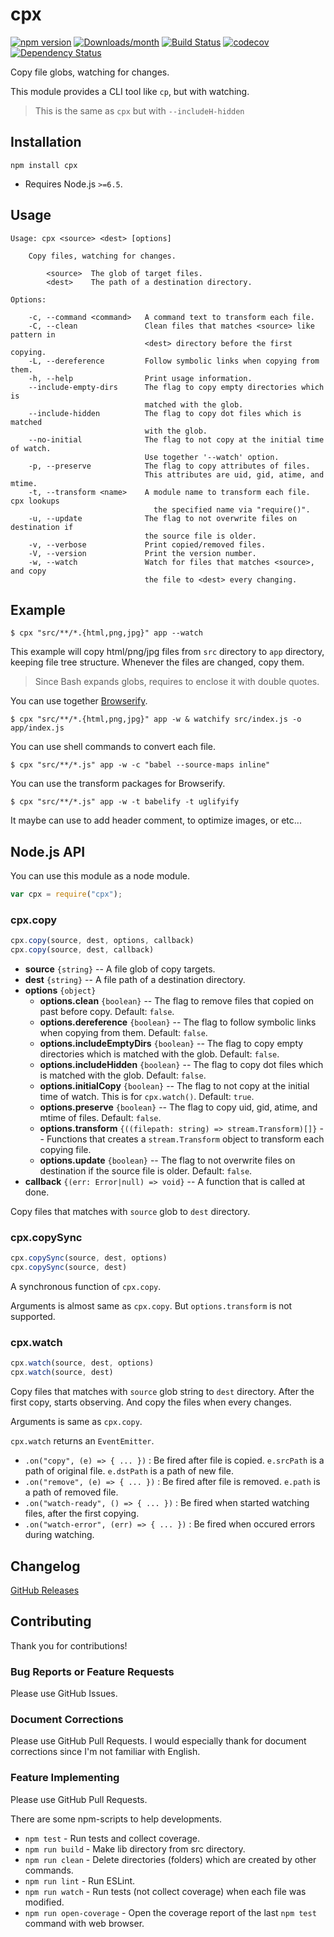 # cpx

[![npm version](https://img.shields.io/npm/v/cpx.svg)](https://www.npmjs.com/package/cpx)
[![Downloads/month](https://img.shields.io/npm/dm/cpx.svg)](http://www.npmtrends.com/cpx)
[![Build Status](https://travis-ci.org/mysticatea/cpx.svg?branch=master)](https://travis-ci.org/mysticatea/cpx)
[![codecov](https://codecov.io/gh/mysticatea/cpx/branch/master/graph/badge.svg)](https://codecov.io/gh/mysticatea/cpx)
[![Dependency Status](https://david-dm.org/mysticatea/cpx.svg)](https://david-dm.org/mysticatea/cpx)

Copy file globs, watching for changes.

This module provides a CLI tool like `cp`, but with watching.

> This is the same as `cpx` but with `--includeH-hidden`


## Installation

```
npm install cpx
```

- Requires Node.js `>=6.5`.

## Usage

```
Usage: cpx <source> <dest> [options]

    Copy files, watching for changes.

        <source>  The glob of target files.
        <dest>    The path of a destination directory.

Options:

    -c, --command <command>   A command text to transform each file.
    -C, --clean               Clean files that matches <source> like pattern in
                              <dest> directory before the first copying.
    -L, --dereference         Follow symbolic links when copying from them.
    -h, --help                Print usage information.
    --include-empty-dirs      The flag to copy empty directories which is
                              matched with the glob.
    --include-hidden          The flag to copy dot files which is matched
                              with the glob.
    --no-initial              The flag to not copy at the initial time of watch.
                              Use together '--watch' option.
    -p, --preserve            The flag to copy attributes of files.
                              This attributes are uid, gid, atime, and mtime.
    -t, --transform <name>    A module name to transform each file. cpx lookups
                                the specified name via "require()".
    -u, --update              The flag to not overwrite files on destination if
                              the source file is older.
    -v, --verbose             Print copied/removed files.
    -V, --version             Print the version number.
    -w, --watch               Watch for files that matches <source>, and copy
                              the file to <dest> every changing.
```


## Example

```
$ cpx "src/**/*.{html,png,jpg}" app --watch
```

This example will copy html/png/jpg files from `src` directory to `app`
directory, keeping file tree structure.
Whenever the files are changed, copy them.

> Since Bash expands globs, requires to enclose it with double quotes.

You can use together [Browserify](http://browserify.org).

```
$ cpx "src/**/*.{html,png,jpg}" app -w & watchify src/index.js -o app/index.js
```

You can use shell commands to convert each file.

```
$ cpx "src/**/*.js" app -w -c "babel --source-maps inline"
```

You can use the transform packages for Browserify.

```
$ cpx "src/**/*.js" app -w -t babelify -t uglifyify
```

It maybe can use to add header comment, to optimize images, or etc...


## Node.js API

You can use this module as a node module.

```js
var cpx = require("cpx");
```

### cpx.copy

```ts
cpx.copy(source, dest, options, callback)
cpx.copy(source, dest, callback)
```

- **source** `{string}` -- A file glob of copy targets.
- **dest** `{string}` -- A file path of a destination directory.
- **options** `{object}`
  - **options.clean** `{boolean}` -- The flag to remove files that copied on past before copy. Default: `false`.
  - **options.dereference** `{boolean}` -- The flag to follow symbolic links when copying from them. Default: `false`.
  - **options.includeEmptyDirs** `{boolean}` -- The flag to copy empty directories which is matched with the glob. Default: `false`.
  - **options.includeHidden** `{boolean}` -- The flag to copy dot files which is matched with the glob. Default: `false`.
  - **options.initialCopy** `{boolean}` -- The flag to not copy at the initial time of watch. This is for `cpx.watch()`. Default: `true`.
  - **options.preserve** `{boolean}` -- The flag to copy uid, gid, atime, and mtime of files. Default: `false`.
  - **options.transform** `{((filepath: string) => stream.Transform)[]}` -- Functions that creates a `stream.Transform` object to transform each copying file.
  - **options.update** `{boolean}` -- The flag to not overwrite files on destination if the source file is older. Default: `false`.
- **callback** `{(err: Error|null) => void}` -- A function that is called at done.

Copy files that matches with `source` glob to `dest` directory.

### cpx.copySync

```ts
cpx.copySync(source, dest, options)
cpx.copySync(source, dest)
```

A synchronous function of `cpx.copy`.

Arguments is almost same as `cpx.copy`.
But `options.transform` is not supported.

### cpx.watch

```ts
cpx.watch(source, dest, options)
cpx.watch(source, dest)
```

Copy files that matches with `source` glob string to `dest` directory.
After the first copy, starts observing.  And copy the files when every changes.

Arguments is same as `cpx.copy`.

`cpx.watch` returns an `EventEmitter`.

- `.on("copy", (e) => { ... })` : Be fired after file is copied. `e.srcPath` is a path of original file. `e.dstPath` is a path of new file.
- `.on("remove", (e) => { ... })` : Be fired after file is removed. `e.path` is a path of removed file.
- `.on("watch-ready", () => { ... })` : Be fired when started watching files, after the first copying.
- `.on("watch-error", (err) => { ... })` : Be fired when occured errors during watching.

## Changelog

[GitHub Releases](https://github.com/mysticatea/cpx/releases)

## Contributing

Thank you for contributions!

### Bug Reports or Feature Requests

Please use GitHub Issues.

### Document Corrections

Please use GitHub Pull Requests.
I would especially thank for document corrections since I'm not familiar with English.

### Feature Implementing

Please use GitHub Pull Requests.

There are some npm-scripts to help developments.

- `npm test` - Run tests and collect coverage.
- `npm run build` - Make lib directory from src directory.
- `npm run clean` - Delete directories (folders) which are created by other commands.
- `npm run lint` - Run ESLint.
- `npm run watch` - Run tests (not collect coverage) when each file was modified.
- `npm run open-coverage` - Open the coverage report of the last `npm test` command with web browser.
